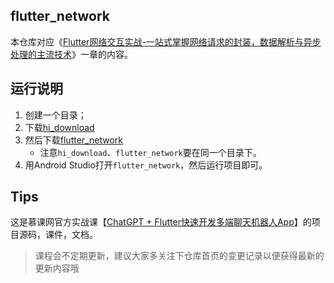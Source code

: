 

## flutter_network
本仓库对应《[Flutter网络交互实战-一站式掌握网络请求的封装，数据解析与异步处理的主流技术](https://coding.imooc.com/class/672.html)》一章的内容。

## 运行说明

1. 创建一个目录；
2. 下载[hi_download](https://git.imooc.com/coding-672/hi_download)
3. 然后下载[flutter_network](https://git.imooc.com/coding-672/hi_download)
    - 注意`hi_download`、`flutter_network`要在同一个目录下。
4. 用Android Studio打开`flutter_network`，然后运行项目即可。


## Tips
这是慕课网官方实战课【[ChatGPT + Flutter快速开发多端聊天机器人App](https://coding.imooc.com/class/672.html)】的项目源码，课件，文档。

>课程会不定期更新，建议大家多关注下仓库首页的变更记录以便获得最新的更新内容哦